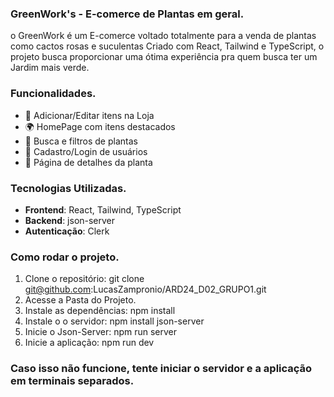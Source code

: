 ### GreenWork's - E-comerce de Plantas em geral.

o GreenWork é um E-comerce voltado totalmente para a venda de plantas como cactos rosas e suculentas
Criado com React, Tailwind e TypeScript, o projeto busca proporcionar uma ótima experiência pra quem busca ter um Jardim mais verde.

### Funcionalidades.

- 🛒 Adicionar/Editar itens na Loja  
- 🌍 HomePage com itens destacados
- 🔎 Busca e filtros de plantas  
- 📝 Cadastro/Login de usuários  
- 🌱 Página de detalhes da planta  

### Tecnologias Utilizadas.

- **Frontend**: React, Tailwind, TypeScript  
- **Backend**: json-server
- **Autenticação**: Clerk
  
### Como rodar o projeto.

1. Clone o repositório: git clone git@github.com:LucasZampronio/ARD24_D02_GRUPO1.git
2. Acesse a Pasta do Projeto.
3. Instale as dependências: npm install
4. Instale o o servidor: npm install json-server
5. Inicie o Json-Server: npm run server 
6. Inicie a aplicação: npm run dev

### Caso isso não funcione, tente iniciar o servidor e a aplicação em terminais separados.

